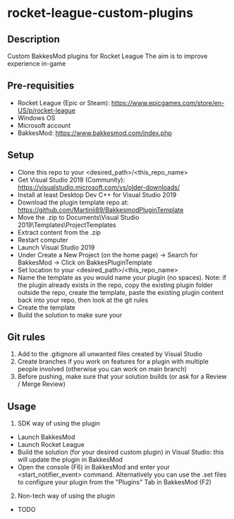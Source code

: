 # rocket-league-custom-plugins

## Description
Custom BakkesMod plugins for Rocket League
The aim is to improve experience in-game

## Pre-requisities
* Rocket League (Epic or Steam): https://www.epicgames.com/store/en-US/p/rocket-league
* Windows OS
* Microsoft account
* BakkesMod: https://www.bakkesmod.com/index.php

## Setup
* Clone this repo to your <desired_path>/<this_repo_name>
* Get Visual Studio 2019 (Community): https://visualstudio.microsoft.com/vs/older-downloads/
* Install at least Desktop Dev C++ for Visual Studio 2019
* Download the plugin template repo at: https://github.com/Martinii89/BakkesmodPluginTemplate
* Move the .zip to Documents\Visual Studio 2019\Templates\ProjectTemplates
* Extract content from the .zip
* Restart computer
* Launch Visual Studio 2019
* Under Create a New Project (on the home page) -> Search for BakkesMod -> Click on BakkesPluginTemplate
* Set location to your <desired_path>/<this_repo_name>
* Name the template as you would name your plugin (no spaces). Note: if the
  plugin already exists in the repo, copy the existing plugin folder outside the
  repo, create the template, paste the existing plugin content back into your
  repo, then look at the git rules
* Create the template
* Build the solution to make sure your

## Git rules
1) Add to the .gitignore all unwanted files created by Visual Studio
2) Create branches if you work on features for a plugin with multiple people
involved (otherwise you can work on main branch)
3) Before pushing, make sure that your solution builds (or ask for a Review /
Merge Review)

## Usage
1) SDK way of using the plugin
* Launch BakkesMod
* Launch Rocket League
* Build the solution (for your desired custom plugin) in Visual Studio: this
  will update the plugin in BakkesMod
* Open the console (F6) in BakkesMod and enter your <start_notifier_event>
  command. Alternatively you can use the .set files to configure your plugin
  from the "Plugins" Tab in BakkesMod (F2)

2) Non-tech way of using the plugin
* TODO



